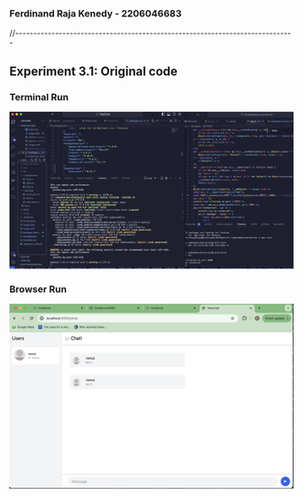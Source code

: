 ### Ferdinand Raja Kenedy - 2206046683
//-----------------------------------------------------------------------------
## Experiment 3.1: Original code
### Terminal Run
<img src ="img/terminalRun.png">

### Browser Run
<img src="img/browserRun.png">
